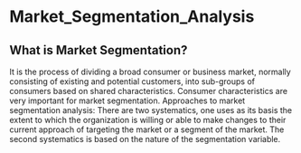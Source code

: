 # Market_Segmentation_Analysis

## What is Market Segmentation?

It is the process of dividing a broad consumer or business market, normally consisting of existing and potential customers, 
into sub-groups of consumers based on shared characteristics. Consumer characteristics are very important for market segmentation. 
Approaches to market segmentation analysis: There are two systematics, one uses as its basis the extent to which the organization 
is willing or able to make changes to their current approach of targeting the market or a segment of the market. The second
systematics is based on the nature of the segmentation variable.
